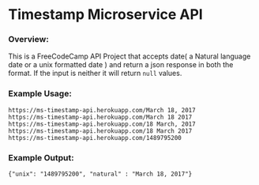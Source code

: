  <div class="page-header text-center">
            <h1>Timestamp Microservice API</h1>
        </div>
        <div>
            <h3>Overview:</h3>
            <p> This is a FreeCodeCamp API Project that accepts date( a Natural language date or a unix formatted date ) 
                and return a json response in both the format. If the input is neither it will return <code>null</code> values.
            </p>
            <h3>Example Usage:</h3>
            <code>https://ms-timestamp-api.herokuapp.com/March 18, 2017</code> <br>
            <code>https://ms-timestamp-api.herokuapp.com/March 18 2017</code> <br>
            <code>https://ms-timestamp-api.herokuapp.com/18 March, 2017</code> <br>
            <code>https://ms-timestamp-api.herokuapp.com/18 March 2017</code> <br>
            <code>https://ms-timestamp-api.herokuapp.com/1489795200</code>
            <h3>Example Output:</h3>
            <code>{"unix": "1489795200", "natural" : "March 18, 2017"}</code>

